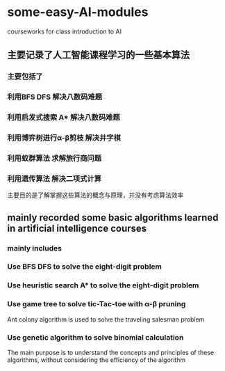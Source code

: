 # some-easy-AI-modules
courseworks for class introduction to AI
## 主要记录了人工智能课程学习的一些基本算法  
### 主要包括了  
### 利用BFS DFS 解决八数码难题 
### 利用启发式搜索 A* 解决八数码难题  
### 利用博弈树进行α-β剪枝 解决井字棋  
### 利用蚁群算法 求解旅行商问题 
### 利用遗传算法 解决二项式计算  
主要目的是了解掌握这些算法的概念与原理，并没有考虑算法效率 
## mainly recorded some basic algorithms learned in artificial intelligence courses
### mainly includes
### Use BFS DFS to solve the eight-digit problem
### Use heuristic search A* to solve the eight-digit problem
### Use game tree to solve tic-Tac-toe with α-β pruning
Ant colony algorithm is used to solve the traveling salesman problem
### Use genetic algorithm to solve binomial calculation
The main purpose is to understand the concepts and principles of these algorithms, without considering the efficiency of the algorithm

